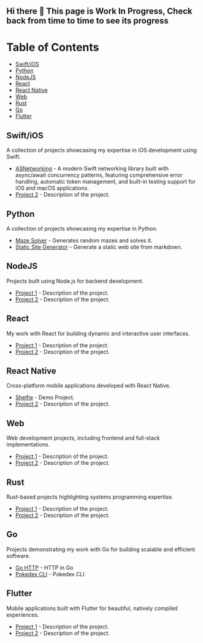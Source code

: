 ## Hi there 👋 This page is Work In Progress, Check back from time to time to see its progress

# Table of Contents

- [Swift/iOS](#swift-ios)
- [Python](#python)
- [NodeJS](#nodejs)
- [React](#react)
- [React Native](#react-native)
- [Web](#web)
- [Rust](#rust)
- [Go](#go)
- [Flutter](#flutter)

## Swift/iOS
A collection of projects showcasing my expertise in iOS development using Swift.

- [ASNetworking](https://github.com/grd888/ASNetworking) - A modern Swift networking library built with async/await concurrency patterns, featuring comprehensive error handling, automatic token management, and built-in testing support for iOS and macOS applications.
- [Project 2](<repo-link>) - Description of the project.

## Python
A collection of projects showcasing my expertise in Python.

- [Maze Solver](https://github.com/grd888/maze-solver) - Generates random mazes and solves it.
- [Static Site Generator](https://github.com/grd888/static-site-generator) - Generate a static web site from markdown.

## NodeJS
Projects built using Node.js for backend development.

- [Project 1](<repo-link>) - Description of the project.
- [Project 2](<repo-link>) - Description of the project.

## React
My work with React for building dynamic and interactive user interfaces.

- [Project 1](<repo-link>) - Description of the project.
- [Project 2](<repo-link>) - Description of the project.

## React Native
Cross-platform mobile applications developed with React Native.

- [Shelfie](https://github.com/grd888/shelfie_app) - Demo Project.
- [Project 2](<repo-link>) - Description of the project.

## Web
Web development projects, including frontend and full-stack implementations.

- [Project 1](<repo-link>) - Description of the project.
- [Project 2](<repo-link>) - Description of the project.

## Rust
Rust-based projects highlighting systems programming expertise.

- [Project 1](<repo-link>) - Description of the project.
- [Project 2](<repo-link>) - Description of the project.

## Go
Projects demonstrating my work with Go for building scalable and efficient software.

- [Go HTTP](https://github.com/grd888/httpgo) - HTTP in Go
- [Pokedex CLI](https://github.com/grd888/pokedexcli) - Pokedex CLI

## Flutter
Mobile applications built with Flutter for beautiful, natively compiled experiences.

- [Project 1](<repo-link>) - Description of the project.
- [Project 2](<repo-link>) - Description of the project.
